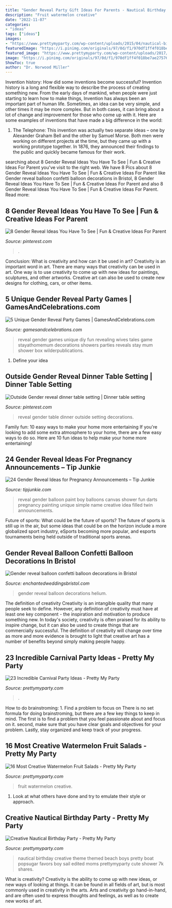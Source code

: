 ```yaml
---
title: "Gender Reveal Party Gift Ideas For Parents - Nautical Birthday Creative Theme Themed Beach Boys Pretty Boat Popsugar Favors Boy Sail Edited Moms Prettymyparty Cute Shower 7k Shares"
description: "Fruit watermelon creative"
date: "2022-11-07"
categories:
- "ideas"
tags: ["ideas"]
images:
- "https://www.prettymyparty.com/wp-content/uploads/2015/04/nautical-birthday-party-ideas_edited-1.jpg"
featuredImage: "https://i.pinimg.com/originals/97/0d/f1/970df1ff4f018be7ae27576c81e8651e.jpg"
featured_image: "https://www.prettymyparty.com/wp-content/uploads/2017/08/Carnival-Party-Table.jpg"
image: "https://i.pinimg.com/originals/97/0d/f1/970df1ff4f018be7ae27576c81e8651e.jpg"
ShowToc: true
author: "Dr. Norwood Miller"
---
```



Invention history: How did some inventions become successful?
Invention history is a long and flexible way to describe the process of creating something new. From the early days of mankind, when people were just starting to learn how to make things, Invention has always been an important part of human life. Sometimes, an idea can be very simple, and other times it may be more complex. But in both cases, it can bring about a lot of change and improvement for those who come up with it. Here are some examples of inventions that have made a big difference in the world:
1. The Telephone: This invention was actually two separate ideas – one by Alexander Graham Bell and the other by Samuel Morse. Both men were working on different projects at the time, but they came up with a working prototype together. In 1876, they announced their findings to the public and quickly became famous for their work.


	

		
searching about 8 Gender Reveal Ideas You Have To See | Fun &amp; Creative Ideas For Parent you've visit to the right web. We have 8 Pics about 8 Gender Reveal Ideas You Have To See | Fun &amp; Creative Ideas For Parent like Gender reveal balloon confetti balloon decorations in Bristol, 8 Gender Reveal Ideas You Have To See | Fun &amp; Creative Ideas For Parent and also 8 Gender Reveal Ideas You Have To See | Fun &amp; Creative Ideas For Parent. Read more:
		
    
## 8 Gender Reveal Ideas You Have To See | Fun &amp; Creative Ideas For Parent

<img loading=lazy src="https://i.pinimg.com/736x/08/df/7d/08df7da98e848b2b7dce4c701b009dd3.jpg" onerror="this.onerror=null;this.src='https://tse1.mm.bing.net/th?id=OIP.2xQriXCiYrm7eMOfA5TDCgHaH6&amp;pid=15.1';" alt="8 Gender Reveal Ideas You Have To See | Fun &amp; Creative Ideas For Parent">

_Source: pinterest.com_

>. 

	

Conclusion: What is creativity and how can it be used in art?
Creativity is an important word in art. There are many ways that creativity can be used in art. One way is to use creativity to come up with new ideas for paintings, sculptures, and other artworks. Creative art can also be used to create new designs for clothing, cars, or other items.

    
## 5 Unique Gender Reveal Party Games | GamesAndCelebrations.com

<img loading=lazy src="http://www.gamesandcelebrations.com/wp-content/uploads/2017/11/Baby-Gender-Reveal-Party-Games.jpg" onerror="this.onerror=null;this.src='https://tse4.mm.bing.net/th?id=OIP.SfQXIkVsmSG8sSzRytlcXwHaJ3&amp;pid=15.1';" alt="5 Unique Gender Reveal Party Games | GamesAndCelebrations.com">

_Source: gamesandcelebrations.com_

>reveal gender games unique diy fun revealing wives tales game stayathomemum decorations showers parties reveals stay mum shower box wilderpublications. 

	

1. Define your idea

    
## Outside Gender Reveal Dinner Table Setting | Dinner Table Setting

<img loading=lazy src="https://i.pinimg.com/originals/97/0d/f1/970df1ff4f018be7ae27576c81e8651e.jpg" onerror="this.onerror=null;this.src='https://tse3.mm.bing.net/th?id=OIP.RTJlOyBhPUqn-rHlt_57fwHaJ4&amp;pid=15.1';" alt="Outside Gender reveal dinner table setting | Dinner table setting">

_Source: pinterest.com_

>reveal gender table dinner outside setting decorations. 

	

Family fun: 10 easy ways to make your home more entertaining
If you're looking to add some extra atmosphere to your home, there are a few easy ways to do so. Here are 10 fun ideas to help make your home more entertaining!

    
## 24 Gender Reveal Ideas For Pregnancy Announcements – Tip Junkie

<img loading=lazy src="https://cdn.tipjunkie.com/wp-content/uploads/cache/49/13/491301faaf6b49eb1dde61a9b8a22da3.jpg" onerror="this.onerror=null;this.src='https://tse1.mm.bing.net/th?id=OIP.IhNXPG6-kecE7pqCMs5mygHaLI&amp;pid=15.1';" alt="24 Gender Reveal Ideas for Pregnancy Announcements – Tip Junkie">

_Source: tipjunkie.com_

>reveal gender balloon paint boy balloons canvas shower fun darts pregnancy painting unique simple name creative idea filled twin announcements. 

	

Future of sports: What could be the future of sports?
The future of sports is still up in the air, but some ideas that could be on the horizon include a more globalized sport industry, eSports becoming more popular, and esports tournaments being held outside of traditional sports arenas.

    
## Gender Reveal Balloon Confetti Balloon Decorations In Bristol

<img loading=lazy src="http://www.enchantedweddingsbristol.com/uploads/4/6/9/8/46980855/s542440728562510073_p646_i3_w640.jpeg" onerror="this.onerror=null;this.src='https://tse2.mm.bing.net/th?id=OIP.HrIarBmx2Z_UQZ9eWbGewQHaO3&amp;pid=15.1';" alt="Gender reveal balloon confetti balloon decorations in Bristol">

_Source: enchantedweddingsbristol.com_

>gender reveal balloon decorations helium. 

	

The definition of creativity
Creativity is an intangible quality that many people seek to define. However, any definition of creativity must have at least one key component - the inspiration and motivation to produce something new. In today's society, creativity is often praised for its ability to inspire change, but it can also be used to create things that are commercially successful. The definition of creativity will change over time as more and more evidence is brought to light that creative art has a number of benefits beyond simply making people happy.

    
## 23 Incredible Carnival Party Ideas - Pretty My Party

<img loading=lazy src="https://www.prettymyparty.com/wp-content/uploads/2017/08/Carnival-Party-Table.jpg" onerror="this.onerror=null;this.src='https://tse4.mm.bing.net/th?id=OIP.oobAT2dDkZx-_ypLtuhKHQHaKY&amp;pid=15.1';" alt="23 Incredible Carnival Party Ideas - Pretty My Party">

_Source: prettymyparty.com_

>. 

	

How to do brainstroming: 1. Find a problem to focus on
There is no set formula for doing brainstroming, but there are a few key things to keep in mind. The first is to find a problem that you feel passionate about and focus on it. second, make sure that you have clear goals and objectives for your problem. Lastly, stay organized and keep track of your progress.

    
## 16 Most Creative Watermelon Fruit Salads - Pretty My Party

<img loading=lazy src="https://www.prettymyparty.com/wp-content/uploads/2016/06/fd60de6c3c5bdd267a87f3fd987f88b7.jpg" onerror="this.onerror=null;this.src='https://tse2.mm.bing.net/th?id=OIP.MmWDvytd43kcDXbc3jEvsAHaJ4&amp;pid=15.1';" alt="16 Most Creative Watermelon Fruit Salads - Pretty My Party">

_Source: prettymyparty.com_

>fruit watermelon creative. 

	

1. Look at what others have done and try to emulate their style or approach.

    
## Creative Nautical Birthday Party - Pretty My Party

<img loading=lazy src="https://www.prettymyparty.com/wp-content/uploads/2015/04/nautical-birthday-party-ideas_edited-1.jpg" onerror="this.onerror=null;this.src='https://tse3.mm.bing.net/th?id=OIP.dU4e9871JDwsPiagUmHQjgHaKl&amp;pid=15.1';" alt="Creative Nautical Birthday Party - Pretty My Party">

_Source: prettymyparty.com_

>nautical birthday creative theme themed beach boys pretty boat popsugar favors boy sail edited moms prettymyparty cute shower 7k shares. 

	

What is creativity?
Creativity is the ability to come up with new ideas, or new ways of looking at things. It can be found in all fields of art, but is most commonly used in creativity in the arts. Arts and creativity go hand-in-hand, and are often used to express thoughts and feelings, as well as to create new works of art.

